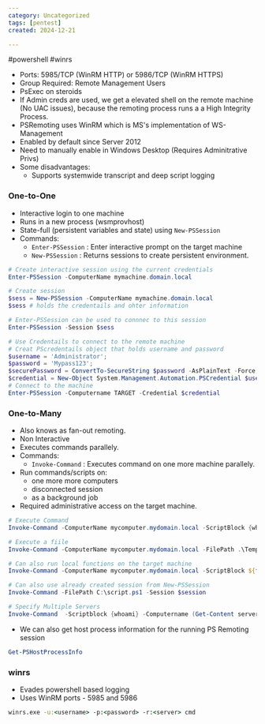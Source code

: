 ```yaml
---
category: Uncategorized
tags: [pentest]
created: 2024-12-21

---
```

#powershell #winrs 
- Ports: 5985/TCP (WinRM HTTP) or 5986/TCP (WinRM HTTPS)
- Group Required: Remote Management Users
- PsExec on steroids
- If Admin creds are used, we get a elevated shell on the remote machine (No UAC issues), because the remoting process runs a a High Integrity Process.
- PSRemoting uses WinRM which is MS's implementation of WS-Management
- Enabled by default since Server 2012
- Need to manually enable in Windows Desktop (Requires Adminitrative Privs)
- Some disadvantages:
	- Supports systemwide transcript and deep script logging
### One-to-One
- Interactive login to one machine
- Runs in a new process (wsmprovhost)
- State-full (persistent variables and state) using `New-PSSession`
- Commands:
	- `Enter-PSSession` : Enter interactive prompt on the target machine
	- `New-PSSession` : Returns sessions to create persistent environment.
```powershell
# Create interactive session using the current credentials
Enter-PSSession -ComputerName mymachine.domain.local

# Create session
$sess = New-PSSession -ComputerName mymachine.domain.local
$sess # holds the credentails and ohter information

# Enter-PSSession can be used to connnec to this session
Enter-PSSession -Session $sess

# Use Credentails to connect to the remote machine
# Creat PScredentails object that holds username and password
$username = 'Administrator';
$password = 'Mypass123';
$securePassword = ConvertTo-SecureString $password -AsPlainText -Force; 
$credential = New-Object System.Management.Automation.PSCredential $username, $securePassword;
# Connect to the machine
Enter-PSSession -Computername TARGET -Credential $credential
```

### One-to-Many
- Also knows as fan-out remoting.
- Non Interactive
- Executes commands parallely.
- Commands:
	- `Invoke-Command` : Executes command on one more machine parallely.
- Run commands/scripts on:
	- one more more computers
	- disconnected session
	- as a background job
- Required administrative access on the target machine.
```powershell
# Execute Command
Invoke-Command -ComputerName mycomputer.mydomain.local -ScriptBlock {whoami}

# Execute a fiile
Invoke-Command -ComputerName mycomputer.mydomain.local -FilePath .\Temp.ps1

# Can also run local functions on the target machine
Invoke-Command -ComputerName mycomputer.mydomain.local -ScriptBlock ${function:mylocalfunction}

# Can also use already created session from New-PSSession
Invoke-Command -FilePath C:\script.ps1 -Session $session

# Specify Multiple Servers
Invoke-Command  -Scriptblock {whoami} -Computername (Get-Content servers.txt)
```
- We can also get host process information for the running PS Remoting session
```powershell
Get-PSHostProcessInfo
```
### winrs
- Evades powershell based logging
- Uses WinRM ports - 5985 and 5986
```cmd
winrs.exe -u:<username> -p:<password> -r:<server> cmd
```